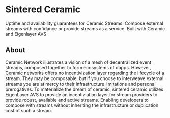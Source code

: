 # Sintered Ceramic

Uptime and availability guarantees for Ceramic Streams.  Compose external streams with confidance or provide streams as a service.  Built with Ceramic and Eigenlayer AVS

## About

Ceramic Network illustrates a vision of a mesh of decentralized event streams, composed together to form ecosystems of dapps.  However, Ceramic networks offers no incentivization layer regarding the lifecycle of a stream.  They may be composable, but if you choose to interweave external streams you are at mercy to their infrastructure limitations and personal prerogatives.  To materialize the dream of ceramic, sintered ceramic utilizes EigenLayer AVS to provide an incentiviation layer for stream providers to provide robust, available and active streams.  Enabling developers to compose with streams without inheriting the infrastructure or duplication cost of such a stream.
